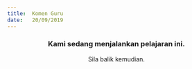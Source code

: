 ```yaml
---
title:  Komen Guru
date:   20/09/2019
---
```


### <center>Kami sedang menjalankan pelajaran ini.</center>
<center>Sila balik kemudian.</center>